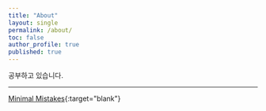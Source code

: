 ```yaml
---
title: "About"
layout: single
permalink: /about/
toc: false
author_profile: true
published: true
---
```


공부하고 있습니다.

---

[Minimal Mistakes](https://mmistakes.github.io/minimal-mistakes/docs/quick-start-guide/ "Minimal Mistakes"){:target="blank"}

